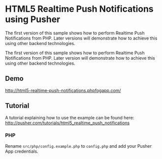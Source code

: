 # HTML5 Realtime Push Notifications using Pusher

The first version of this sample shows how to perform Realtime Push Notifications from PHP. Later versions will demonstrate how to achieve this using other backend technologies.

The first version of this sample shows how to perform Realtime Push Notifications from PHP. Later version will demonstrate how to achieve this using other backend technologies.

## Demo

http://html5-realtime-push-notifications.phpfogapp.com/

## Tutorial

A tutorial explaining how to use the example can be found here:
http://pusher.com/tutorials/html5_realtime_push_notifications

### PHP

Rename `src/php/config.example.php` to `config.php` and add your Pusher App credentials.
